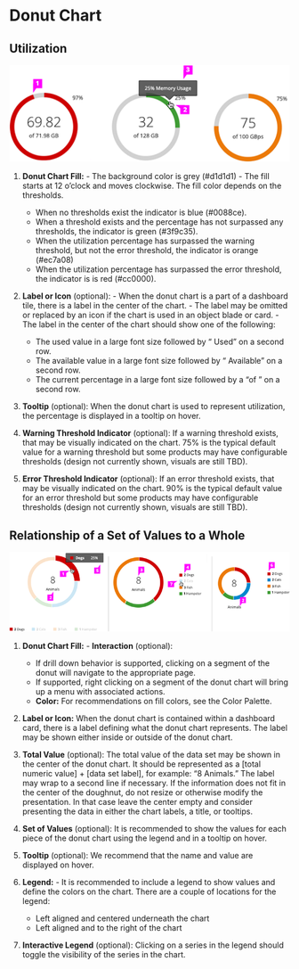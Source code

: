 # Donut Chart

## Utilization
![#donut-chart-callout-1](img/utilization-donut-chart-callout.png)

  1. **Donut Chart Fill:**
    - The background color is grey (#d1d1d1)
    - The fill starts at 12 o’clock and moves clockwise. The fill color depends on the thresholds.
      - When no thresholds exist the indicator is blue (#0088ce).
      - When a threshold exists and the percentage has not surpassed any thresholds, the indicator is green (#3f9c35).
      - When the utilization percentage has surpassed the warning threshold, but not the error threshold, the indicator is orange (#ec7a08)
      - When the utilization percentage has surpassed the error threshold, the indicator is is red (#cc0000).

  2. **Label or Icon** (optional):
    - When the donut chart is a part of a dashboard tile, there is a label in the center of the chart.
    - The label may be omitted or replaced by an icon if the chart is used in an object blade or card.
    - The label in the center of the chart should show one of the following:
      - The used value in a large font size followed by “<units> Used” on a second row.
      - The available value in a large font size followed by “<units> Available” on a second row.
      - The current percentage in a large font size followed by a “of <total value> <units>” on a second row.

  3. **Tooltip** (optional): When the donut chart is used to represent utilization, the percentage is displayed in a tooltip on hover.

  4. **Warning Threshold Indicator** (optional): If a warning threshold exists, that may be visually indicated on the chart. 75% is the typical default value for a warning threshold but some products may have configurable thresholds (design not currently shown, visuals are still TBD).

  5. **Error Threshold Indicator** (optional): If an error threshold exists, that may be visually indicated on the chart. 90% is the typical default value for an error threshold but some products may have configurable thresholds (design not currently shown, visuals are still TBD).

## Relationship of a Set of Values to a Whole
![#donut-chart-callout-2](img/set-of-values-donut-chart-callout.png)

  1. **Donut Chart Fill:**
    - **Interaction** (optional):
      - If drill down behavior is supported, clicking on a segment of the donut will navigate to the appropriate page.
      - If supported, right clicking on a segment of the donut chart will bring up a menu with associated actions.
      - **Color:** For recommendations on fill colors, see the Color Palette.

  2. **Label or Icon:** When the donut chart is contained within a dashboard card, there is a label defining what the donut chart represents. The label may be shown either inside or outside of the donut chart.

  3. **Total Value** (optional): The total value of the data set may be shown in the center of the donut chart. It should be represented as a [total numeric value] + [data set label], for example: “8 Animals.” The label may wrap to a second line if necessary. If the information does not fit in the center of the doughnut, do not resize or otherwise modify the presentation. In that case leave the center empty and consider presenting the data in either the chart labels, a title, or tooltips.

  4. **Set of Values** (optional): It is recommended to show the values for each piece of the donut chart using the legend and in a tooltip on hover.

  5. **Tooltip** (optional): We recommend that the name and value are displayed on hover.

  6. **Legend:**
    - It is recommended to include a legend to show values and define the colors on the chart. There are a couple of locations for the legend:
      - Left aligned and centered underneath the chart
      - Left aligned and to the right of the chart

  7. **Interactive Legend** (optional): Clicking on a series in the legend should toggle the visibility of the series in the chart.

